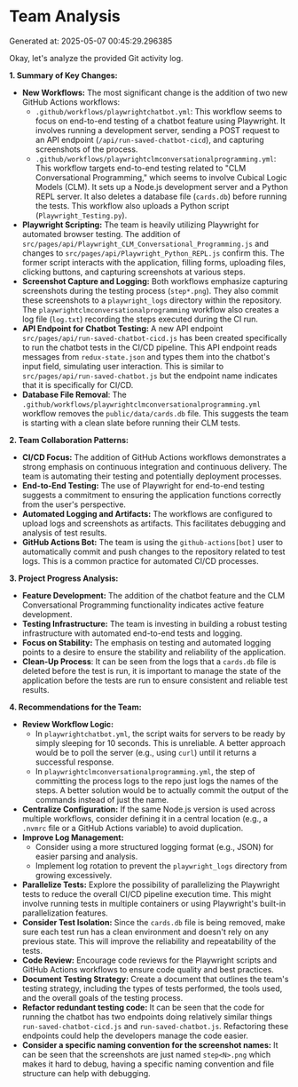 # Team Analysis
Generated at: 2025-05-07 00:45:29.296385

Okay, let's analyze the provided Git activity log.

**1. Summary of Key Changes:**

*   **New Workflows:** The most significant change is the addition of two new GitHub Actions workflows:
    *   `.github/workflows/playwrightchatbot.yml`:  This workflow seems to focus on end-to-end testing of a chatbot feature using Playwright.  It involves running a development server, sending a POST request to an API endpoint (`/api/run-saved-chatbot-cicd`), and capturing screenshots of the process.
    *   `.github/workflows/playwrightclmconversationalprogramming.yml`: This workflow targets end-to-end testing related to "CLM Conversational Programming," which seems to involve Cubical Logic Models (CLM). It sets up a Node.js development server and a Python REPL server. It also deletes a database file (`cards.db`) before running the tests. This workflow also uploads a Python script (`Playwright_Testing.py`).
*   **Playwright Scripting:**  The team is heavily utilizing Playwright for automated browser testing.  The addition of `src/pages/api/Playwright_CLM_Conversational_Programming.js` and changes to  `src/pages/api/Playwright_Python_REPL.js` confirm this. The former script interacts with the application, filling forms, uploading files, clicking buttons, and capturing screenshots at various steps.
*   **Screenshot Capture and Logging:** Both workflows emphasize capturing screenshots during the testing process (`step*.png`).  They also commit these screenshots to a `playwright_logs` directory within the repository. The `playwrightclmconversationalprogramming` workflow also creates a log file (`log.txt`) recording the steps executed during the CI run.
*   **API Endpoint for Chatbot Testing:** A new API endpoint `src/pages/api/run-saved-chatbot-cicd.js` has been created specifically to run the chatbot tests in the CI/CD pipeline. This API endpoint reads messages from `redux-state.json` and types them into the chatbot's input field, simulating user interaction. This is similar to `src/pages/api/run-saved-chatbot.js` but the endpoint name indicates that it is specifically for CI/CD.
*   **Database File Removal**: The `.github/workflows/playwrightclmconversationalprogramming.yml` workflow removes the `public/data/cards.db` file. This suggests the team is starting with a clean slate before running their CLM tests.

**2. Team Collaboration Patterns:**

*   **CI/CD Focus:** The addition of GitHub Actions workflows demonstrates a strong emphasis on continuous integration and continuous delivery. The team is automating their testing and potentially deployment processes.
*   **End-to-End Testing:** The use of Playwright for end-to-end testing suggests a commitment to ensuring the application functions correctly from the user's perspective.
*   **Automated Logging and Artifacts:**  The workflows are configured to upload logs and screenshots as artifacts.  This facilitates debugging and analysis of test results.
*   **GitHub Actions Bot:** The team is using the `github-actions[bot]` user to automatically commit and push changes to the repository related to test logs. This is a common practice for automated CI/CD processes.

**3. Project Progress Analysis:**

*   **Feature Development:** The addition of the chatbot feature and the CLM Conversational Programming functionality indicates active feature development.
*   **Testing Infrastructure:** The team is investing in building a robust testing infrastructure with automated end-to-end tests and logging.
*   **Focus on Stability:** The emphasis on testing and automated logging points to a desire to ensure the stability and reliability of the application.
*   **Clean-Up Process**: It can be seen from the logs that a `cards.db` file is deleted before the test is run, it is important to manage the state of the application before the tests are run to ensure consistent and reliable test results.

**4. Recommendations for the Team:**

*   **Review Workflow Logic:**
    *   In `playwrightchatbot.yml`, the script waits for servers to be ready by simply sleeping for 10 seconds.  This is unreliable.  A better approach would be to poll the server (e.g., using `curl`) until it returns a successful response.
    *   In `playwrightclmconversationalprogramming.yml`, the step of committing the process logs to the repo just logs the names of the steps. A better solution would be to actually commit the output of the commands instead of just the name.
*   **Centralize Configuration:**  If the same Node.js version is used across multiple workflows, consider defining it in a central location (e.g., a `.nvmrc` file or a GitHub Actions variable) to avoid duplication.
*   **Improve Log Management:**
    *   Consider using a more structured logging format (e.g., JSON) for easier parsing and analysis.
    *   Implement log rotation to prevent the `playwright_logs` directory from growing excessively.
*   **Parallelize Tests:** Explore the possibility of parallelizing the Playwright tests to reduce the overall CI/CD pipeline execution time.  This might involve running tests in multiple containers or using Playwright's built-in parallelization features.
*   **Consider Test Isolation:**  Since the `cards.db` file is being removed, make sure each test run has a clean environment and doesn't rely on any previous state.  This will improve the reliability and repeatability of the tests.
*   **Code Review:** Encourage code reviews for the Playwright scripts and GitHub Actions workflows to ensure code quality and best practices.
*   **Document Testing Strategy:**  Create a document that outlines the team's testing strategy, including the types of tests performed, the tools used, and the overall goals of the testing process.
*   **Refactor redundant testing code:** It can be seen that the code for running the chatbot has two endpoints doing relatively similar things `run-saved-chatbot-cicd.js` and `run-saved-chatbot.js`. Refactoring these endpoints could help the developers manage the code easier.
*  **Consider a specific naming convention for the screenshot names:** It can be seen that the screenshots are just named `step<N>.png` which makes it hard to debug, having a specific naming convention and file structure can help with debugging.
